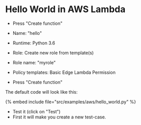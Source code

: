 # Hello World in AWS Lambda


* Press "Create function"

* Name: "hello"
* Runtime: Python 3.6
* Role: Create new role from template(s)
* Role name: "myrole"
* Policy templates: Basic Edge Lambda Permission
* Press "Create function"

The default code will look like this:

{% embed include file="src/examples/aws/hello_world.py" %}

* Test it (click on "Test")
* First it will make you create a new test-case.


